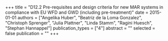 +++
title = "D12.2 Pre-requisites and design criteria for new MAR systems in compliance with EU WFD and GWD (including pre-treatment)"
date = 2015-01-01
authors = ["Angelika Huber", "Beatriz de la Loma Gonzalez", "Christoph Sprenger", "Julia Plattner", "Linda Stamm", "Ragini Huesch", "Stephan Hannappel"]
publication_types = ["4"]
abstract = ""
selected = false
publication = ""
+++

